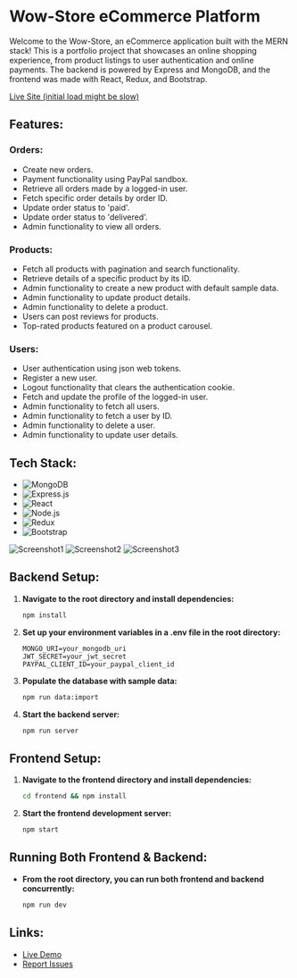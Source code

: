 # Wow-Store eCommerce Platform

Welcome to the Wow-Store, an eCommerce application built with the MERN stack! This is a portfolio project that showcases an online shopping experience, from product listings to user authentication and online payments. The backend is powered by Express and MongoDB, and the frontend was made with React, Redux, and Bootstrap.

[Live Site (initial load might be slow)](https://e-commerce-site-y0uv.onrender.com)

## Features:

### Orders:
- Create new orders.
- Payment functionality using PayPal sandbox.
- Retrieve all orders made by a logged-in user.
- Fetch specific order details by order ID.
- Update order status to 'paid'.
- Update order status to 'delivered'.
- Admin functionality to view all orders.

### Products:
- Fetch all products with pagination and search functionality.
- Retrieve details of a specific product by its ID.
- Admin functionality to create a new product with default sample data.
- Admin functionality to update product details.
- Admin functionality to delete a product.
- Users can post reviews for products.
- Top-rated products featured on a product carousel.

### Users:
- User authentication using json web tokens.
- Register a new user.
- Logout functionality that clears the authentication cookie.
- Fetch and update the profile of the logged-in user.
- Admin functionality to fetch all users.
- Admin functionality to fetch a user by ID.
- Admin functionality to delete a user.
- Admin functionality to update user details.



## Tech Stack:

- ![MongoDB](https://img.shields.io/badge/-MongoDB-13aa52?style=for-the-badge&logo=mongodb&logoColor=white)
- ![Express.js](https://img.shields.io/badge/-Express.js-000000?style=for-the-badge&logo=express&logoColor=white)
- ![React](https://img.shields.io/badge/-React-61DAFB?style=for-the-badge&logo=react&logoColor=white)
- ![Node.js](https://img.shields.io/badge/-Node.js-339933?style=for-the-badge&logo=node.js&logoColor=white)
- ![Redux](https://img.shields.io/badge/-Redux-764ABC?style=for-the-badge&logo=redux&logoColor=white)
- ![Bootstrap](https://img.shields.io/badge/-Bootstrap-7952B3?style=for-the-badge&logo=bootstrap&logoColor=white)

![Screenshot1](https://github.com/alexmc2/e-commerce-site/issues/1)
![Screenshot2](https://github.com/alexmc2/e-commerce-site/issues/2)
![Screenshot3](https://github.com/alexmc2/e-commerce-site/issues/3)



## Backend Setup:

1. **Navigate to the root directory and install dependencies:**
    ```bash
    npm install
    ```

2. **Set up your environment variables in a .env file in the root directory:**
    ```env
    MONGO_URI=your_mongodb_uri
    JWT_SECRET=your_jwt_secret
    PAYPAL_CLIENT_ID=your_paypal_client_id
    ```

3. **Populate the database with sample data:**
    ```bash
    npm run data:import
    ```

4. **Start the backend server:**
    ```bash
    npm run server
    ```

## Frontend Setup:

1. **Navigate to the frontend directory and install dependencies:**
    ```bash
    cd frontend && npm install
    ```

2. **Start the frontend development server:**
    ```bash
    npm start
    ```

## Running Both Frontend & Backend:

- **From the root directory, you can run both frontend and backend concurrently:**
    ```bash
    npm run dev
    ```

## Links:
- [Live Demo](https://e-commerce-site-y0uv.onrender.com/upload)
- [Report Issues](https://github.com/alexmc2/e-commerce-site/issues)



